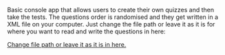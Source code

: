 Basic console app that allows users to create their own quizzes and then take the tests. The questions order is randomised and they get written in a XML file on your computer. Just change the file path or leave it as it is for where you want to read and write the questions in here:

[Change file path or leave it as it is in here.](https://github.com/andulica/QuizzMaker/blob/c654a4141d1a1db90005f613fcc37a4b6dd5b0e6/Constants.cs#L1-L16)
